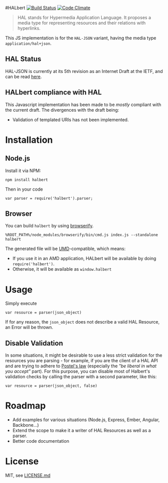 #HALbert
[![Build Status](https://travis-ci.org/xcambar/halbert.png?branch=master)](https://travis-ci.org/xcambar/halbert)
[![Code Climate](https://codeclimate.com/github/xcambar/halbert.png)](https://codeclimate.com/github/xcambar/halbert)

> HAL stands for Hypermedia Application Language. It proposes a media type for representing resources and their relations with hyperlinks.

This JS implementation is for the `HAL-JSON` variant, having the media type `application/hal+json`.

## HAL Status

HAL-JSON is currently at its 5th revision as an Internet Draft at the IETF, and can be read [here](http://tools.ietf.org/html/draft-kelly-json-hal-06).

## HALbert compliance with HAL

This Javascript implementation has been made to be _mostly_ compliant with the current draft. The divergences with the draft being:

* Validation of templated URIs has not been implemented.

# Installation

## Node.js

Install it via NPM:

    npm install halbert

Then in your code

    var parser = require('halbert').parser;

## Browser

You can build `halbert` by using [browserify](http://github.com/substack/node-browserify).

    %ROOT_PATH%/node_modules/browserify/bin/cmd.js index.js --standalone halbert

The generated file will be [UMD](https://github.com/umdjs/umd)-compatible, which means:

* If you use it in an AMD application, HALbert will be available by doing `require('halbert')`.
* Otherwise, it will be available as `window.halbert`

# Usage

Simply execute

    var resource = parser(json_object)

If for any reason, the `json_object` does not describe a valid HAL Resource, an Error will be thrown.

## Disable Validation

In some situations, it might be desirable to use a less strict validation for the resources you are parsing - for example, if you are the client of a HAL API and are trying to adhere to [Postel's law](http://en.wikipedia.org/wiki/Robustness_principle) (especially the _"be liberal in what you accept"_ part). For this purpose, you can disable most of Halbert's validation checks by calling the parser with a second parameter, like this:

    var resource = parser(json_object, false)

# Roadmap

* Add examples for various situations (Node.js, Express, Ember, Angular, Backbone...)
* Extend the scope to make it a writer of HAL Resources as well as a parser.
* Better code documentation

# License

MIT, see [LICENSE.md](xcambar/halbert/LICENSE.md)
